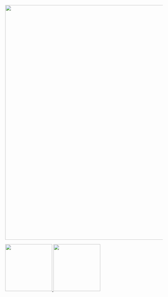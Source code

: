 <p float="center">
  <a href="https://g.co/kgs/Q549tt"><img src="https://i.ibb.co/q1fWv6L/Screen-Shot-2021-07-26-at-12-05-39-PM.png" width="750" /></a>
</p>
<a href="https://www.linkedin.com/in/mehant-kammakomati-1a0b41170/"> <img src="https://i.ibb.co/4TDrSs1/Screen-Shot-2021-07-26-at-12-03-46-PM.png" width="150" /> </a>
<a href="https://twitter.com/mehant1"> <img src="https://i.ibb.co/27bwrFw/Screen-Shot-2021-07-26-at-12-22-21-PM.png" width="150" /> </a>
